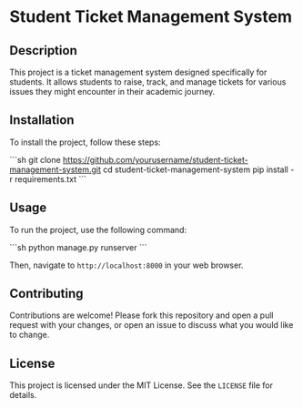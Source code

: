 # Student Ticket Management System

## Description

This project is a ticket management system designed specifically for students. It allows students to raise, track, and manage tickets for various issues they might encounter in their academic journey.

## Installation

To install the project, follow these steps:

\```sh
git clone https://github.com/yourusername/student-ticket-management-system.git
cd student-ticket-management-system
pip install -r requirements.txt
\```

## Usage

To run the project, use the following command:

\```sh
python manage.py runserver
\```

Then, navigate to `http://localhost:8000` in your web browser.

## Contributing

Contributions are welcome! Please fork this repository and open a pull request with your changes, or open an issue to discuss what you would like to change.

## License

This project is licensed under the MIT License. See the `LICENSE` file for details.
